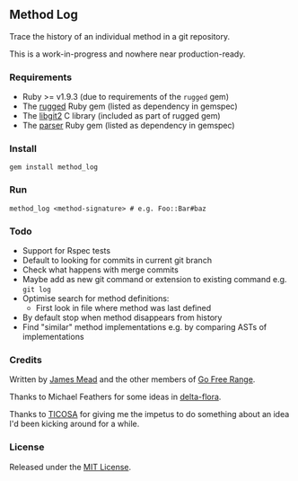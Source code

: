 ## Method Log

Trace the history of an individual method in a git repository.

This is a work-in-progress and nowhere near production-ready.

### Requirements

* Ruby >= v1.9.3 (due to requirements of the `rugged` gem)
* The [rugged](https://github.com/libgit2/rugged) Ruby gem (listed as dependency in gemspec)
* The [libgit2](https://github.com/libgit2/libgit2) C library (included as part of rugged gem)
* The [parser](https://github.com/whitequark/parser) Ruby gem (listed as dependency in gemspec)

### Install

    gem install method_log

### Run

    method_log <method-signature> # e.g. Foo::Bar#baz

### Todo

* Support for Rspec tests
* Default to looking for commits in current git branch
* Check what happens with merge commits
* Maybe add as new git command or extension to existing command e.g. `git log`
* Optimise search for method definitions:
  * First look in file where method was last defined
* By default stop when method disappears from history
* Find "similar" method implementations e.g. by comparing ASTs of implementations

### Credits

Written by [James Mead](http://jamesmead.org) and the other members of [Go Free Range](http://gofreerange.com).

Thanks to Michael Feathers for some ideas in [delta-flora](https://github.com/michaelfeathers/delta-flora).

Thanks to [TICOSA](http://ticosa.org/) for giving me the impetus to do something about an idea I'd been kicking around for a while.

### License

Released under the [MIT License](https://github.com/freerange/method_log/blob/master/LICENSE).
